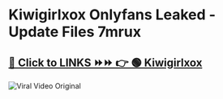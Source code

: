 
 # Kiwigirlxox Onlyfans Leaked - Update Files 7mrux

## <h2><a href="https://clipsfans.com/Kiwigirlxox&ref=git">🔗 Click to LINKS ⏩⏩ 👉 🟢 Kiwigirlxox </a></h2>

<a href="https://clipsfans.com/Kiwigirlxox&ref=git" rel="nofollow" data-target="animated-image.originalLink"><img src="https://i.ibb.co.com/xMMVF88/686577567.gif" alt="Viral Video Original" style="max-width: 100%; display: inline-block;" data-target="animated-image.originalImage"></a>

